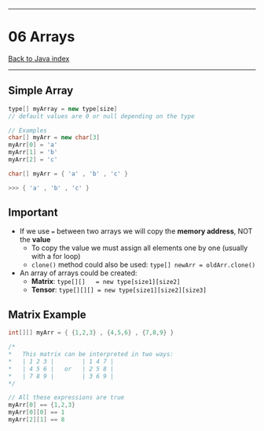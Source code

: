 
---
# 06 Arrays

[Back to Java index](../README.md)

---

## Simple Array

```java
type[] myArray = new type[size]
// default values are 0 or null depending on the type

// Examples
char[] myArr = new char[3]
myArr[0] = 'a'
myArr[1] = 'b'
myArr[2] = 'c'

char[] myArr = { 'a' , 'b' , 'c' }

>>> { 'a' , 'b' , 'c' }
```

## Important

- If we use `=` between two arrays we will copy the **memory address**, NOT the **value**
    - To copy the value we must assign all elements one by one (usually with a for loop)
    - `clone()` method could also be used: `type[] newArr = oldArr.clone()`
- An array of arrays could be created:
    - **Matrix**:    `type[][]   = new type[size1][size2]`
    - **Tensor**:    `type[][][] = new type[size1][size2][size3]`

## Matrix Example

```java
int[][] myArr = { {1,2,3} , {4,5,6} , {7,8,9} }

/*
*   This matrix can be interpreted in two ways:
*   | 1 2 3 |        | 1 4 7 |
*   | 4 5 6 |   or   | 2 5 8 |
*   | 7 8 9 |        | 3 6 9 |
*/

// All these expressions are true
myArr[0] == {1,2,3}
myArr[0][0] == 1
myArr[2][1] == 8
```